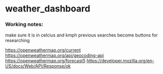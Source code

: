# weather_dashboard

### Working notes:
make sure it is in celcius and kmph
previous searches become buttons for researching

https://openweathermap.org/current
https://openweathermap.org/api/geocoding-api
https://openweathermap.org/forecast5
https://developer.mozilla.org/en-US/docs/Web/API/Response/ok